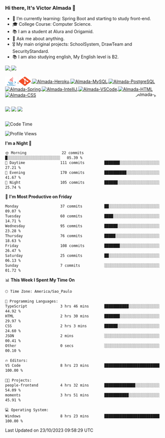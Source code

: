 ### Hi there, It's Victor Almada 👋


- 🌱 I’m currently learning: Spring Boot and starting to study front-end.
- 🎓 College Course: Computer Science.
- 📚  I am a student at Alura and Origamid.
- 💬 Ask me about anything.
- 🎖 My main original projects: SchoolSystem, DrawTeam and SecurityStandard.
- 📚 I am also studying english, My English level is B2.
 
<div>
<a href="https://github.com/Almadavic">
<img height="180em" src="https://github-readme-stats.vercel.app/api?username=Almadavic&showw_icons=true&theme=dark&include_all_commits=true&count_private=true">
<img height="180em" src="https://github-readme-stats.vercel.app/api/top-langs/?username=Almadavic&layout=compact&langs_count=16&theme=dracula">
</div>

<div style="display: inline_block"><br>
  <img align="center" alt="Almada-Java" height="30" width="40" src="https://raw.githubusercontent.com/devicons/devicon/master/icons/java/java-original.svg">
  <img align="center" alt="Almada-Git" height="30" width="40" src="https://raw.githubusercontent.com/devicons/devicon/master/icons/git/git-original.svg">
  <img align="center" alt="Almada-Heroku" height="30" width="40" src="https://cdn.jsdelivr.net/gh/devicons/devicon/icons/heroku/heroku-plain-wordmark.svg" />             
  <img align="center" alt="Almada-MySQL" height="30" width="40" src="https://cdn.jsdelivr.net/gh/devicons/devicon/icons/mysql/mysql-original-wordmark.svg" />
  <img align="center" alt="Almada-PostgreSQL" height="30" width="40" src="https://cdn.jsdelivr.net/gh/devicons/devicon/icons/postgresql/postgresql-plain-wordmark.svg" />
  <img align="center" alt="Almada-Spring" height="30" width="40" src="https://cdn.jsdelivr.net/gh/devicons/devicon/icons/spring/spring-original-wordmark.svg" />
   <img align="center" alt="Almada-IntelliJ" height="30" width="40" src="https://cdn.jsdelivr.net/gh/devicons/devicon/icons/intellij/intellij-original.svg" />
   <img align="center" alt="Almada-VSCode" height="30" width="40" src="https://cdn.jsdelivr.net/gh/devicons/devicon/icons/vscode/vscode-original.svg" />
   <img align="center" alt="Almada-HTML" height="30" width="40" src="https://cdn.jsdelivr.net/gh/devicons/devicon/icons/html5/html5-original.svg" />
   <img align="center" alt="Almada-CSS" height="30" width="40" src="https://cdn.jsdelivr.net/gh/devicons/devicon/icons/css3/css3-original.svg" />
  <img align="right" alt="Almada-pic" height="150" style="border-radius:50px;" src="https://user-images.githubusercontent.com/85299065/185514627-94fcf387-edc6-4c24-88f1-b4873ccd49e9.png">
</div>
  
  ##
 
<div> 
  <a href="https://www.youtube.com/channel/UCUrcUNA90M_ZqLEcQxd3UNA" target="_blank"><img src="https://img.shields.io/badge/YouTube-FF0000?style=for-the-badge&logo=youtube&logoColor=white" target="_blank"></a>
 <a href = "mailto:almadavic@live.com"><img src="https://img.shields.io/badge/-Gmail-%23333?style=for-the-badge&logo=gmail&logoColor=white" target="_blank"></a>
  <a href="https://www.linkedin.com/in/victoralmada/" target="_blank"><img src="https://img.shields.io/badge/-LinkedIn-%230077B5?style=for-the-badge&logo=linkedin&logoColor=white" target="_blank"></a> 
</div>

##

<!--START_SECTION:waka-->
![Code Time](http://img.shields.io/badge/Code%20Time-338%20hrs%2047%20mins-blue)

![Profile Views](http://img.shields.io/badge/Profile%20Views-0-blue)

**I'm a Night 🦉** 

```text
🌞 Morning                22 commits          █░░░░░░░░░░░░░░░░░░░░░░░░   05.39 % 
🌆 Daytime                111 commits         ███████░░░░░░░░░░░░░░░░░░   27.21 % 
🌃 Evening                170 commits         ██████████░░░░░░░░░░░░░░░   41.67 % 
🌙 Night                  105 commits         ██████░░░░░░░░░░░░░░░░░░░   25.74 % 
```
📅 **I'm Most Productive on Friday** 

```text
Monday                   37 commits          ██░░░░░░░░░░░░░░░░░░░░░░░   09.07 % 
Tuesday                  60 commits          ████░░░░░░░░░░░░░░░░░░░░░   14.71 % 
Wednesday                95 commits          ██████░░░░░░░░░░░░░░░░░░░   23.28 % 
Thursday                 76 commits          █████░░░░░░░░░░░░░░░░░░░░   18.63 % 
Friday                   108 commits         ███████░░░░░░░░░░░░░░░░░░   26.47 % 
Saturday                 25 commits          ██░░░░░░░░░░░░░░░░░░░░░░░   06.13 % 
Sunday                   7 commits           ░░░░░░░░░░░░░░░░░░░░░░░░░   01.72 % 
```


📊 **This Week I Spent My Time On** 

```text
🕑︎ Time Zone: America/Sao_Paulo

💬 Programming Languages: 
TypeScript               3 hrs 46 mins       ███████████░░░░░░░░░░░░░░   44.92 % 
HTML                     2 hrs 30 mins       ███████░░░░░░░░░░░░░░░░░░   29.97 % 
CSS                      2 hrs 3 mins        ██████░░░░░░░░░░░░░░░░░░░   24.60 % 
JSON                     2 mins              ░░░░░░░░░░░░░░░░░░░░░░░░░   00.41 % 
Other                    0 secs              ░░░░░░░░░░░░░░░░░░░░░░░░░   00.10 % 

🔥 Editors: 
VS Code                  8 hrs 23 mins       █████████████████████████   100.00 % 

🐱‍💻 Projects: 
people-frontend          4 hrs 32 mins       ██████████████░░░░░░░░░░░   54.09 % 
moments                  3 hrs 51 mins       ███████████░░░░░░░░░░░░░░   45.91 % 

💻 Operating System: 
Windows                  8 hrs 23 mins       █████████████████████████   100.00 % 
```


 Last Updated on 23/10/2023 09:58:29 UTC
<!--END_SECTION:waka-->

